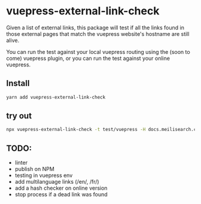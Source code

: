 # vuepress-external-link-check

Given a list of external links, this package will test if all the links found in those external pages that match the vuepress website's hostname are still alive.

You can run the test against your local vuepress routing using the (soon to come) vuepress plugin, or you can run the test against your online vuepress.

## Install

```bash
yarn add vuepress-external-link-check
```

## try out

```bash
npx vuepress-external-link-check -t test/vuepress -H docs.meilisearch.com -u 'https://github.com/meilisearch/meilisearch-python/blob/master/README.md,https://github.com/meilisearch/meilisearch-go/blob/master/readme.md,https://github.com/meilisearch/meilisearch/blob/master/README.md'
```

## TODO:

- linter
- publish on NPM
- testing in vuepress env
- add multilanguage links (/en/, /fr/)
- add a hash checker on online version
- stop process if a dead link was found
